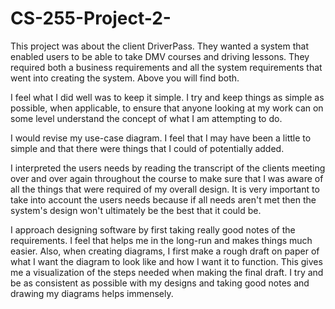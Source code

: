 # CS-255-Project-2-
This project was about the client DriverPass. They wanted a system that enabled users to be able to take DMV courses and driving lessons. They required both a business requirements and all the system requirements that went into creating the system. Above you will find both. 

I feel what I did well was to keep it simple. I try and keep things as simple as possible, when applicable, to ensure that anyone looking at my work can on some level understand the concept of what I am attempting to do. 

I would revise my use-case diagram. I feel that I may have been a little to simple and that there were things that I could of potentially added. 

I interpreted the users needs by reading the transcript of the clients meeting over and over again throughout the course to make sure that I was aware of all the things that were required of my overall design. It is very important to take into account the users needs because if all needs aren't met then the system's design won't ultimately be the best that it could be. 

I approach designing software by first taking really good notes of the requirements. I feel that helps me in the long-run and makes things much easier. Also, when creating diagrams, I first make a rough draft on paper of what I want the diagram to look like and how I want it to function. This gives me a visualization of the steps needed when making the final draft. I try and be as consistent as possible with my designs and taking good notes and drawing my diagrams helps immensely. 
